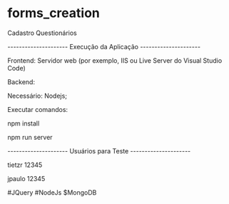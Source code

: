 # forms_creation

Cadastro Questionários 

--------------------- Execução da Aplicação ---------------------

Frontend: 
Servidor web (por exemplo, IIS ou Live Server do Visual Studio Code)

Backend:

Necessário: Nodejs;

Executar comandos:

npm install

npm run server

--------------------- Usuários para Teste ---------------------

tietzr
12345

jpaulo
12345

#JQuery #NodeJs $MongoDB
